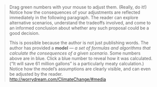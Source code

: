 

> Drag green numbers with your mouse to adjust them. (Really, do it!)
> Notice how the consequences of your adjustments are reflected immediately in the following paragraph.
> The reader can explore alternative scenarios, understand the tradeoffs involved,
> and come to an informed conclusion about whether any such proposal could be a good decision.
> 
> This is possible because the author is not just publishing words.
> The author has provided a **model** — *a set of formulas and algorithms that calculate the consequences of a given scenario*.
> Some numbers above are in blue. Click a blue number to reveal how it was calculated.
> (“It will save 61 million gallons” is a particularly meaty calculation.)
>  Notice how the model’s assumptions are clearly visible, and can even be adjusted by the reader.
http://worrydream.com/ClimateChange/#media
